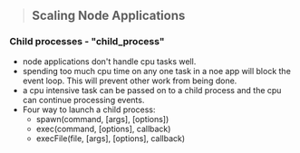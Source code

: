 > ## Scaling Node Applications

### Child processes - "child_process"
- node applications don't handle cpu tasks well.
- spending too much cpu time on any one task in a noe app will block the event loop. This will prevent other work from being done. 
- a cpu intensive task can be passed on to a child process and the cpu can continue processing events.
- Four way to launch a child process:
    * spawn(command, [args], [options])
    * exec(command, [options], callback)
    * execFile(file, [args], [options], callback)
